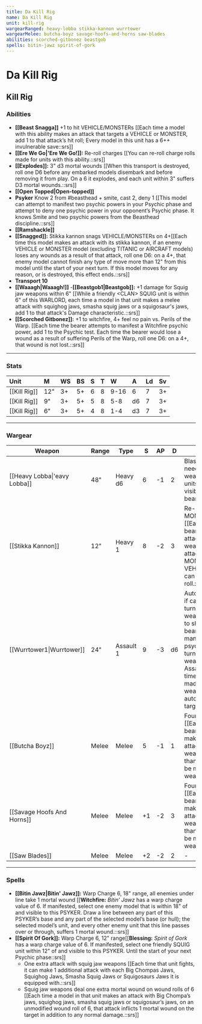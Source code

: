 ```yaml
---
title: Da Kill Rig
name: Da Kill Rig
unit: kill-rig
wargearRanged: heavy-lobba stikka-kannon wurrtower
wargearMelee: butcha-boyz savage-hoofs-and-horns saw-blades
abilities: scorched-gitbonez beastgob
spells: bitin-jawz spirit-of-gork
---
```


# Da Kill Rig
## Kill Rig
### Abilities
- **[[Beast Snagga]]** +1 to hit VEHICLE/MONSTERs [[Each time a model with this ability makes an attack that targets a VEHICLE or MONSTER, add 1 to that attack’s hit roll; Every model in this unit has a 6++ invulnerable save::srs]]
- **[[Ere We Go\|'Ere We Go!]]:** Re-roll charges [[You can re-roll charge rolls made for units with this ability.::srs]]
- **[[Explodes]]:** 3" d3 mortal wounds [[When this transport is destroyed, roll one D6 before any embarked models disembark and before removing it from play. On a 6 it explodes, and each unit within 3" suffers D3 mortal wounds.::srs]]
- **[[Open Topped\|Open-topped]]**
- **Psyker** Know 2 from #beasthead + smite, cast 2, deny 1 [[This model can attempt to manifest two psychic powers in your Psychic phase and attempt to deny one psychic power in your opponent’s Psychic phase. It knows Smite and two psychic powers from the Beasthead discipline.::srs]]
- **[[Ramshackle]]**
- **[[Snagged]]:** Stikka kannon snags VEHICLE/MONSTERs on 4+[[Each time this model makes an attack with its stikka kannon, if an enemy VEHICLE or MONSTER model (excluding TITANIC or AIRCRAFT models) loses any wounds as a result of that attack, roll one D6: on a 4+, that enemy model cannot finish any type of move more than 12" from this model until the start of your next turn. If this model moves for any reason, or is destroyed, this effect ends.::srs]]
- **Transport 10**
- **[[Waaagh\|Waaagh!]]**
-**[[Beastgob1\|Beastgob]]:** +1 damage for Squig jaw weapons within 6" [[While a friendly \<CLAN> SQUIG unit is within 6" of this WARLORD, each time a model in that unit makes a melee attack with squighog jaws, smasha squig jaws or a squigosaur's jaws, add 1 to that attack's Damage characteristic.::srs]]
- **[[Scorched Gitbonez]]:** +1 to witchfire, 4+ feel no pain vs. Perils of the Warp. [[Each time the bearer attempts to manifest a Witchfire psychic power, add 1 to the Psychic test. Each time the bearer would lose a wound as a result of suffering Perils of the Warp, roll one D6: on a 4+, that wound is not lost.::srs]]

---

### Stats

| Unit         | M   | WS  | BS  | S   | T   | W    | A   | Ld  | Sv  |
|:------------ |:--- |:--- |:--- |:--- |:--- |:---- |:--- |:--- |:--- |
| [[Kill Rig]] | 12" | 3+  | 5+  | 6   | 8   | 9-16 | 6   | 7   | 3+  |
| [[Kill Rig]] | 9"  | 3+  | 5+  | 5   | 8   | 5-8  | d6  | 7   | 3+  |
| [[Kill Rig]] | 6"  | 3+  | 5+  | 4   | 8   | 1-4  | d3  | 7   | 3+  |

---

### Wargear

| Weapon | Range | Type | S   | AP  | D   | Abilities |
| ------ | ----- | ---- | --- | --- | --- | --------- |
| [[Heavy Lobba\|'eavy Lobba]] | 48"   | Heavy d6 | 6   | -1  | 2   | Blast, No LoS needed [[This weapon can target units that are not visible to the bearer.::srs]] | 
| [[Stikka Kannon]] | 12"   | Heavy 1 | 8   | -2  | 3   | Re-roll hits against MONSTER/VEHICLEs [[Each time the bearer makes an attack with this weapon, if that attack targets a MONSTER or VEHICLE unit, you can re-roll the hit roll.::srs]] |
| [[Wurrtower1\|Wurrtower]] | 24"   | Assault 1 | 9   | -3  | d6  | Auto-hits, d3 shots if if cast a spell this turn [[Each time this weapon is selected to shoot with, if the bearer successfully manifested any psychic powers this turn, change this weapon's Type to Assault D3. Each time an attack is made with this weapon, that attack automatically hits the target.::srs]] | 
| [[Butcha Boyz]] | Melee | Melee | 5   | -1  | 1   | Four free attacks [[Each time the bearer fights, it makes 4 additional attacks with this weapon and no more than 4 attacks can be made with this weapon.::srs]] | 
| [[Savage Hoofs And Horns]] | Melee | Melee | +1  | -2  | 3   | Four free attacks [[Each time the bearer fights, it makes 4 additional attacks with this weapon and no more than 4 attacks can be made with this weapon.::srs]] | 
| [[Saw Blades]] | Melee | Melee | +2  | -2  | 2   | -         | 

---

### Spells
  - **[[Bitin Jawz\|Bitin' Jawz]]:** Warp Charge 6, 18" range, all enemies under line take 1 mortal wound [[**Witchfire:** _Bitin’ Jawz_ has a warp charge value of 6. If manifested, select one enemy model that is within 18" of and visible to this PSYKER. Draw a line between any part of this PSYKER’s base and any part of the selected model’s base (or hull); the selected model’s unit, and every other enemy unit that this line passes over or through, suffers 1 mortal wound.::srs]]
- **[[Spirit Of Gork]]:** Warp Charge 6, 12" range[[**Blessing:** _Spirit of Gork_ has a warp charge value of 6. If manifested, select one friendly SQUIG unit within 12" of and visible to this PSYKER. Until the start of your next Psychic phase::srs]]
    - One extra attack with squig jaw weapons [[Each time that unit fights, it can make 1 additional attack with each Big Chompas Jaws, Squighog Jaws, Smasha Squig Jaws or Squigosaurs Jaws it is equipped with.::srs]]
    - Squig jaw weapons deal one extra mortal wound on wound rolls of 6 [[Each time a model in that unit makes an attack with Big Chompa’s jaws, squighog jaws, smasha squig jaws or squigosaur’s jaws, on an unmodified wound roll of 6, that attack inflicts 1 mortal wound on the target in addition to any normal damage.::srs]]
